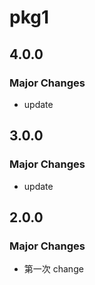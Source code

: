 # pkg1

## 4.0.0

### Major Changes

- update

## 3.0.0

### Major Changes

- update

## 2.0.0

### Major Changes

- 第一次 change
